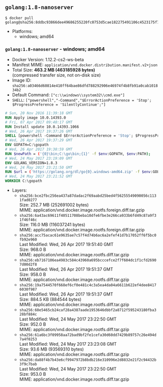 ## `golang:1.8-nanoserver`

```console
$ docker pull golang@sha256:8ddbc93866dee49686255220fc0753d5cae182275491106c4523175f70d43288
```

-	Platforms:
	-	windows; amd64

### `golang:1.8-nanoserver` - windows; amd64

-	Docker Version: 1.12.2-cs2-ws-beta
-	Manifest MIME: `application/vnd.docker.distribution.manifest.v2+json`
-	Total Size: **463.2 MB (463185928 bytes)**  
	(compressed transfer size, not on-disk size)
-	Image ID: `sha256:a03466d60814e410ff64bae86dfd788292906e46974f4b8fb91a0cab101834b2`
-	Default Command: `["c:\\windows\\system32\\cmd.exe"]`
-	`SHELL`: `["powershell","-Command","$ErrorActionPreference = 'Stop'; $ProgressPreference = 'SilentlyContinue';"]`

```dockerfile
# Sun, 20 Nov 2016 11:39:18 GMT
RUN Apply image 10.0.14393.0
# Fri, 07 Apr 2017 09:40:17 GMT
RUN Install update 10.0.14393.1066
# Wed, 26 Apr 2017 19:37:26 GMT
SHELL [powershell -Command $ErrorActionPreference = 'Stop'; $ProgressPreference = 'SilentlyContinue';]
# Wed, 26 Apr 2017 19:37:29 GMT
ENV GOPATH=C:\gopath
# Wed, 26 Apr 2017 19:38:59 GMT
RUN $newPath = ('{0}\bin;C:\go\bin;{1}' -f $env:GOPATH, $env:PATH); 	Write-Host ('Updating PATH: {0}' -f $newPath); 	setx /M PATH $newPath;
# Wed, 24 May 2017 23:19:09 GMT
ENV GOLANG_VERSION=1.8.3
# Wed, 24 May 2017 23:21:50 GMT
RUN $url = ('https://golang.org/dl/go{0}.windows-amd64.zip' -f $env:GOLANG_VERSION); 	Write-Host ('Downloading {0} ...' -f $url); 	Invoke-WebRequest -Uri $url -OutFile 'go.zip'; 		$sha256 = 'de026caef4c5b4a74f359737dcb2d14c67ca45c45093755d3b0d2e0ee3aafd96'; 	Write-Host ('Verifying sha256 ({0}) ...' -f $sha256); 	if ((Get-FileHash go.zip -Algorithm sha256).Hash -ne $sha256) { 		Write-Host 'FAILED!'; 		exit 1; 	}; 		Write-Host 'Expanding ...'; 	Expand-Archive go.zip -DestinationPath C:\; 		Write-Host 'Verifying install ("go version") ...'; 	go version; 		Write-Host 'Removing ...'; 	Remove-Item go.zip -Force; 		Write-Host 'Complete.';
# Wed, 24 May 2017 23:21:52 GMT
WORKDIR C:\gopath
```

-	Layers:
	-	`sha256:bce2fbc256ea437a87dadac2f69aabd25bed4f56255549090056c1131fad0277`  
		Size: 252.7 MB (252691002 bytes)  
		MIME: application/vnd.docker.image.rootfs.foreign.diff.tar.gzip
	-	`sha256:6a43ac69611f40511708beba10dfe6fbe3e266ca933b6fd49c87a9f31f46f46c`  
		Size: 116.0 MB (116037241 bytes)  
		MIME: application/vnd.docker.image.rootfs.foreign.diff.tar.gzip
	-	`sha256:acc75acac61e9635ae7c57f4d74b6ac6a2efef41d7b17052ff6f5bc0fb92e960`  
		Last Modified: Wed, 26 Apr 2017 19:51:40 GMT  
		Size: 968.0 B  
		MIME: application/vnd.docker.image.rootfs.diff.tar.gzip
	-	`sha256:eb7167106ea4983c584c43960a695bcccefce2f7f604dc1f1cfd26907d00d2f8`  
		Last Modified: Wed, 26 Apr 2017 19:51:37 GMT  
		Size: 958.0 B  
		MIME: application/vnd.docker.image.rootfs.diff.tar.gzip
	-	`sha256:19a7544570f668ef6cf0e481c4c3a5ea4da04a6611b622ef4dee84176030f987`  
		Last Modified: Wed, 26 Apr 2017 19:51:37 GMT  
		Size: 884.5 KB (884544 bytes)  
		MIME: application/vnd.docker.image.rootfs.diff.tar.gzip
	-	`sha256:60e5465cb24caf28a4387aade1953646dbbf2a8712f595243180fba328bf884c`  
		Last Modified: Wed, 24 May 2017 23:22:50 GMT  
		Size: 952.0 B  
		MIME: application/vnd.docker.image.rootfs.diff.tar.gzip
	-	`sha256:61a6bc3f09958aa72bad9bf2fe1cefa30d60dd7429b89757c26e494d7a4f0253`  
		Last Modified: Wed, 24 May 2017 23:23:08 GMT  
		Size: 93.6 MB (93569310 bytes)  
		MIME: application/vnd.docker.image.rootfs.diff.tar.gzip
	-	`sha256:da88f4b7b43e6cf9947972b8bdb216e310996e2d8832e21f2c94432b3f9c7bab`  
		Last Modified: Wed, 24 May 2017 23:22:50 GMT  
		Size: 953.0 B  
		MIME: application/vnd.docker.image.rootfs.diff.tar.gzip
